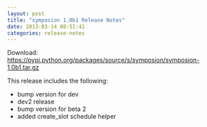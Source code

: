 ```yaml
---
layout: post
title: "symposion 1.0b1 Release Notes"
date: 2013-03-14 08:51:41
categories: release-notes
---
```


Download: <https://pypi.python.org/packages/source/s/symposion/symposion-1.0b1.tar.gz>

This release includes the following:

* bump version for dev
* dev2 release
* bump version for beta 2
* added create_slot schedule helper
